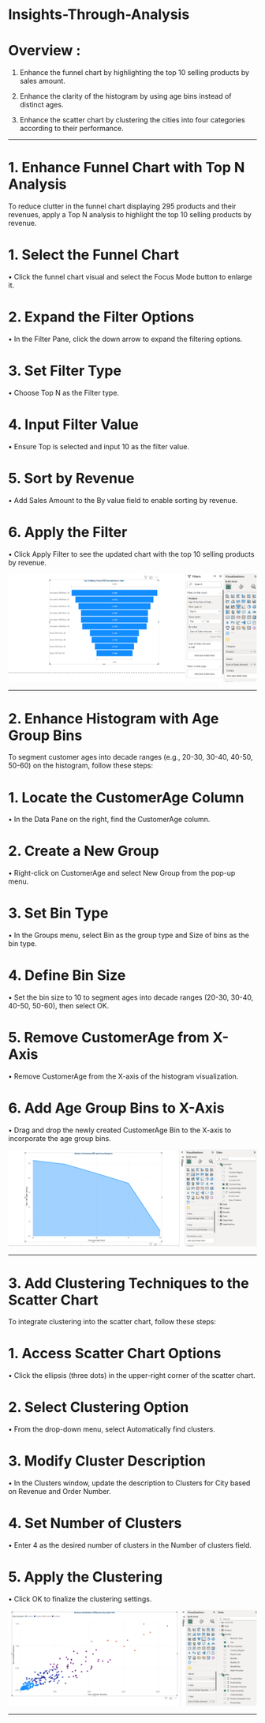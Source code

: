 # Insights-Through-Analysis

# Overview : 

 1. Enhance the funnel chart by highlighting the top 10 selling products by sales amount.

 2. Enhance the clarity of the histogram by using age bins instead of distinct ages.

 3. Enhance the scatter chart by clustering the cities into four categories according to their performance.

--------------------------------------------------------------------------------------------------------------------------------------------

# 1. Enhance Funnel Chart with Top N Analysis

  To reduce clutter in the funnel chart displaying 295 products and their revenues, apply a Top N analysis to highlight the top 10 selling products by revenue.

# 1. Select the Funnel Chart

  • Click the funnel chart visual and select the Focus Mode button to enlarge it.

# 2. Expand the Filter Options
    
  • In the Filter Pane, click the down arrow to expand the filtering options.

# 3. Set Filter Type

  • Choose Top N as the Filter type.

# 4. Input Filter Value
    
  • Ensure Top is selected and input 10 as the filter value.

# 5. Sort by Revenue
   
  • Add Sales Amount to the By value field to enable sorting by revenue.

# 6. Apply the Filter
   
  • Click Apply Filter to see the updated chart with the top 10 selling products by revenue.

![image_alt](https://github.com/DSgenes/Insights-Through-Analysis/blob/09dd30aa17eed08e6acf1a0c34f8e33913a960cb/Screenshot%20-%202.png)

------------------------------------------------------------------------------------------------------------------------------------------------

# 2. Enhance Histogram with Age Group Bins
 
   To segment customer ages into decade ranges (e.g., 20-30, 30-40, 40-50, 50-60) on the histogram, follow these steps:

# 1. Locate the CustomerAge Column
 
   • In the Data Pane on the right, find the CustomerAge column.

# 2. Create a New Group

   • Right-click on CustomerAge and select New Group from the pop-up menu.

# 3. Set Bin Type

   • In the Groups menu, select Bin as the group type and Size of bins as the bin type.

# 4. Define Bin Size
   
   • Set the bin size to 10 to segment ages into decade ranges (20-30, 30-40, 40-50, 50-60), then select OK.

# 5. Remove CustomerAge from X-Axis
  
   • Remove CustomerAge from the X-axis of the histogram visualization.

# 6. Add Age Group Bins to X-Axis

   • Drag and drop the newly created CustomerAge Bin to the X-axis to incorporate the age group bins.

![image_alt](https://github.com/DSgenes/Insights-Through-Analysis/blob/ffd6dd941bb898eeb3673864e7e0252abbba963e/Screenshot%20-%203.png)

--------------------------------------------------------------------------------------------------------------------------------------------------

# 3. Add Clustering Techniques to the Scatter Chart

   To integrate clustering into the scatter chart, follow these steps:

# 1. Access Scatter Chart Options

   • Click the ellipsis (three dots) in the upper-right corner of the scatter chart.

# 2. Select Clustering Option

   • From the drop-down menu, select Automatically find clusters.

# 3. Modify Cluster Description
 
   • In the Clusters window, update the description to Clusters for City based on Revenue and Order Number.

# 4. Set Number of Clusters

   • Enter 4 as the desired number of clusters in the Number of clusters field.

# 5. Apply the Clustering
 
   • Click OK to finalize the clustering settings.

![image_alt](https://github.com/DSgenes/Insights-Through-Analysis/blob/f1ef570634fd32e51486a00283d3047c826835c3/Screenshot%20-%204.png)

---------------------------------------------------------------------------------------------------------------------------------------------------

